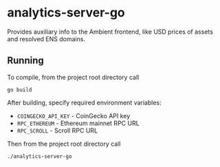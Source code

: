 # analytics-server-go

Provides auxiliary info to the Ambient frontend, like USD prices of assets and resolved ENS domains.

## Running

To compile, from the project root directory call

`go build`

After building, specify required environment variables:

 * `COINGECKO_API_KEY` - CoinGecko API key
 * `RPC_ETHEREUM` - Ethereum mainnet RPC URL
 * `RPC_SCROLL` - Scroll RPC URL

Then from the project root directory call

`./analytics-server-go`
